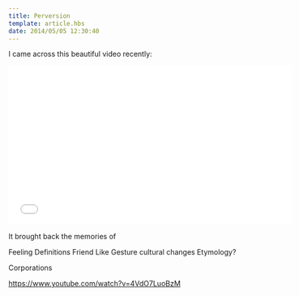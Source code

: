 ```yaml
---
title: Perversion
template: article.hbs
date: 2014/05/05 12:30:40
---
```

I came across this beautiful video recently:

<div class="video-box">
    <iframe width="560" height="315" src="//www.youtube.com/embed/Z7dLU6fk9QY" frameborder="0" allowfullscreen></iframe>
</div><span class="more"/>

It brought back the memories of 

Feeling
Definitions
Friend
Like 
Gesture cultural changes
Etymology?

Corporations

https://www.youtube.com/watch?v=4VdO7LuoBzM